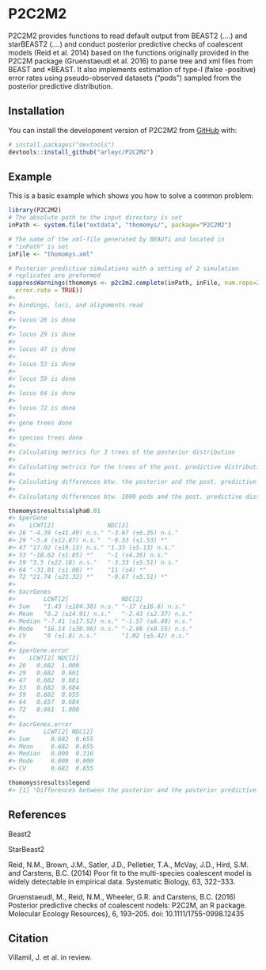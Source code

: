 
<!-- README.md is generated from README.Rmd. Please edit that file -->

# P2C2M2

<!-- badges: start -->
<!-- badges: end -->

P2C2M2 provides functions to read default output from BEAST2 (….) and
starBEAST2 (….) and conduct posterior predictive checks of coalescent
models (Reid et al. 2014) based on the functions originally provided in
the P2C2M package (Gruenstaeudl et al. 2016) to parse tree and xml files
from BEAST and \*BEAST. It also implements estimation of type-I (false
-positive) error rates using pseudo-observed datasets (“pods”) sampled
from the posterior predictive distribution.

## Installation

You can install the development version of P2C2M2 from
[GitHub](https://github.com/) with:

``` r
# install.packages("devtools")
devtools::install_github("arleyc/P2C2M2")
```

## Example

This is a basic example which shows you how to solve a common problem:

``` r
library(P2C2M2)
# The absolute path to the input directory is set
inPath <- system.file("extdata", "thomomys/", package="P2C2M2")

# The name of the xml-file generated by BEAUTi and located in 
# "inPath" is set
inFile <- "thomomys.xml"

# Posterior predictive simulations with a setting of 2 simulation 
# replicates are preformed
suppressWarnings(thomomys <- p2c2m2.complete(inPath, inFile, num.reps=2, 
  error.rate = TRUE))
#> 
#> bindings, loci, and alignments read
#> 
#> locus 26 is done
#> 
#> locus 29 is done
#> 
#> locus 47 is done
#> 
#> locus 53 is done
#> 
#> locus 59 is done
#> 
#> locus 64 is done
#> 
#> locus 72 is done
#> 
#> gene trees done
#> 
#> species trees done
#> 
#> Calculating metrics for 3 trees of the posterior distribution
#> 
#> Calculating metrics for the trees of the post. predictive distribution
#> 
#> Calculating differences btw. the posterior and the post. predictive distribution
#> 
#> Calculating differences btw. 1000 pods and the post. predictive distribution to estimate error rates

thomomys$results$alpha0.01
#> $perGene
#>    LCWT[2]               NDC[2]              
#> 26 "-4.39 (±41.49) n.s." "-3.67 (±6.35) n.s."
#> 29 "-5.4 (±12.87) n.s."  "-9.33 (±1.53) *"   
#> 47 "17.02 (±19.12) n.s." "1.33 (±5.13) n.s." 
#> 53 "-18.62 (±1.85) *"    "-1 (±4.36) n.s."   
#> 59 "3.5 (±22.18) n.s."   "-3.33 (±5.51) n.s."
#> 64 "-31.01 (±1.06) *"    "11 (±4) *"         
#> 72 "21.74 (±23.32) *"    "-9.67 (±5.51) *"   
#> 
#> $acrGenes
#>        LCWT[2]               NDC[2]              
#> Sum    "1.43 (±104.38) n.s." "-17 (±16.6) n.s."  
#> Mean   "0.2 (±14.91) n.s."   "-2.43 (±2.37) n.s."
#> Median "-7.41 (±17.52) n.s." "-1.57 (±6.48) n.s."
#> Mode   "16.14 (±30.96) n.s." "-2.86 (±9.55) n.s."
#> CV     "0 (±1.8) n.s."       "1.02 (±5.42) n.s." 
#> 
#> $perGene.error
#>    LCWT[2] NDC[2]
#> 26   0.682  1.000
#> 29   0.682  0.661
#> 47   0.682  0.661
#> 53   0.682  0.684
#> 59   0.682  0.655
#> 64   0.657  0.684
#> 72   0.661  1.000
#> 
#> $acrGenes.error
#>        LCWT[2] NDC[2]
#> Sum      0.682  0.655
#> Mean     0.682  0.655
#> Median   0.000  0.316
#> Mode     0.000  0.000
#> CV       0.682  0.655

thomomys$results$legend
#> [1] "Differences between the posterior and the posterior predictive distributions per locus and across loci. Each cell contains the following information in said order: mean, standard deviation, significance level. Error rates (if estimated with option error.rate=TRUE) are based on differences between the pods and the posterior predictive distributions. Codes in square brackets indicate the number of tails. Alpha values are automatically adjusted for the number of tails."
```

## References

Beast2

StarBeast2

Reid, N.M., Brown, J.M., Satler, J.D., Pelletier, T.A., McVay, J.D.,
Hird, S.M. and Carstens, B.C. (2014) Poor fit to the multi-species
coalescent model is widely detectable in empirical data. Systematic
Biology, 63, 322–333.

Gruenstaeudl, M., Reid, N.M., Wheeler, G.R. and Carstens, B.C. (2016)
Posterior predictive checks of coalescent nodels: P2C2M, an R package.
Molecular Ecology Resources}, 6, 193–205. doi: 10.1111/1755-0998.12435

## Citation

Villamil, J. et al. in review.
